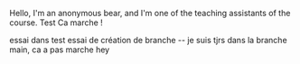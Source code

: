 Hello, I'm an anonymous bear, and I'm one of the teaching assistants of the course.
Test
Ca marche !




essai dans test
essai de création de branche -- je suis tjrs dans la branche main, ca a pas marche
hey
